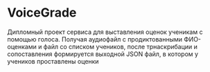 # VoiceGrade
Дипломный проект сервиса для выставления оценок ученикам с помощью голоса.
Получая аудиофайл с продиктованными ФИО-оценками и файл со списком учеников, после трнаскрибации и сопоставления формируется выходной JSON файл, в котором у учеников проставлены оценки
